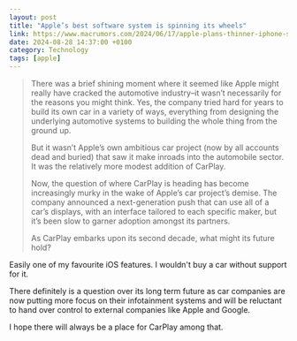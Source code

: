 ```yaml
--- 
layout: post 
title: "Apple’s best software system is spinning its wheels" 
link: https://www.macrumors.com/2024/06/17/apple-plans-thinner-iphone-slimmer-macbook/
date: 2024-08-28 14:37:00 +0100 
category: Technology 
tags: [apple] 
--- 
```


>There was a brief shining moment where it seemed like Apple might really have cracked the automotive industry–it wasn’t necessarily for the reasons you might think. Yes, the company tried hard for years to build its own car in a variety of ways, everything from designing the underlying automotive systems to building the whole thing from the ground up.
>
>But it wasn’t Apple’s own ambitious car project (now by all accounts dead and buried) that saw it make inroads into the automobile sector. It was the relatively more modest addition of CarPlay.
>
>Now, the question of where CarPlay is heading has become increasingly murky in the wake of Apple’s car project’s demise. The company announced a next-generation push that can use all of a car’s displays, with an interface tailored to each specific maker, but it’s been slow to garner adoption amongst its partners.
>
>As CarPlay embarks upon its second decade, what might its future hold?

Easily one of my favourite iOS features. I wouldn't buy a car without support for it. 

There definitely is a question over its long term future as car companies are now putting more focus on their infotainment systems and will be reluctant to hand over control to external companies like Apple and Google.

I hope there will always be a place for CarPlay among that.